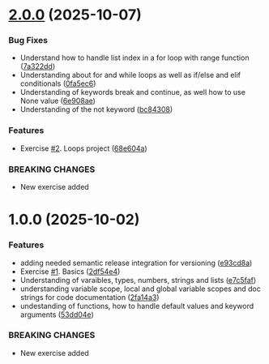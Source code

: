# [2.0.0](https://github.com/NicolasOmar/python-practice/compare/v1.0.0...v2.0.0) (2025-10-07)


### Bug Fixes

* Understand how to handle list index in a for loop with range function ([7a322dd](https://github.com/NicolasOmar/python-practice/commit/7a322ddf4b09d8701656b373540f067a2e9cd591))
* Understanding about for and while loops as well as if/else and elif conditionals ([0fa5ec6](https://github.com/NicolasOmar/python-practice/commit/0fa5ec6d92ddd54c1955bc763f078ad8b242b7e2))
* Understanding of keywords break and continue, as well how to use None value ([6e908ae](https://github.com/NicolasOmar/python-practice/commit/6e908ae2f24628345d365c590cb22cd28fc4b46d))
* Understanding of the not keyword ([bc84308](https://github.com/NicolasOmar/python-practice/commit/bc8430854be3e8e4559b95145547fb259fdd6548))


### Features

* Exercise [#2](https://github.com/NicolasOmar/python-practice/issues/2). Loops project ([68e604a](https://github.com/NicolasOmar/python-practice/commit/68e604afd5be35d474f0654e8763d592412dd0bd))


### BREAKING CHANGES

* New exercise added

# 1.0.0 (2025-10-02)


### Features

* adding needed semantic release integration for versioning ([e93cd8a](https://github.com/NicolasOmar/python-practice/commit/e93cd8a4da34bd0de7ca2c41fb90649fbc331546))
* Exercise [#1](https://github.com/NicolasOmar/python-practice/issues/1). Basics ([2df54e4](https://github.com/NicolasOmar/python-practice/commit/2df54e4de2380cf74c0fbe17582d641f055db96d))
* Understanding of varaibles, types, numbers, strings and lists ([e7c5faf](https://github.com/NicolasOmar/python-practice/commit/e7c5fafc0c8ed65a56fbf139f69c219f75655ef7))
* understanding variable scope, local and global variable scopes and doc strings for code documentation ([2fa14a3](https://github.com/NicolasOmar/python-practice/commit/2fa14a38c94fbe3fdf56b4ab57d31cbb6069a912))
* undestanding of  functions, how to handle default values and keyword arguments ([53dd04e](https://github.com/NicolasOmar/python-practice/commit/53dd04e8d498ccf756c88175fe5d7f8764191ecd))


### BREAKING CHANGES

* New exercise added
